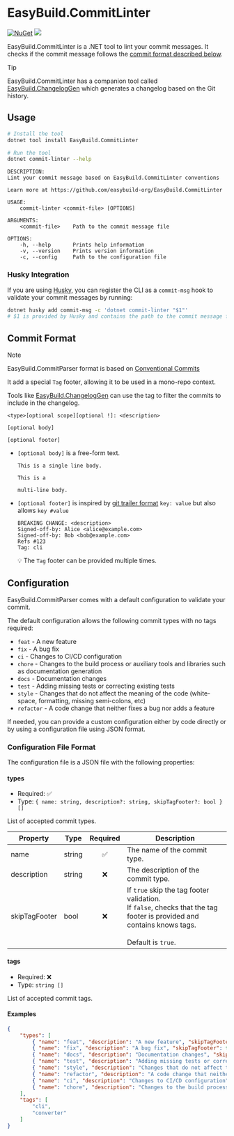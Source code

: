 # EasyBuild.CommitLinter


[![NuGet](https://img.shields.io/nuget/v/EasyBuild.CommitLinter.svg)](https://www.nuget.org/packages/EasyBuild.CommitLinter)
[![](https://img.shields.io/badge/Sponsors-EA4AAA)](https://mangelmaxime.github.io/sponsors/)

EasyBuild.CommitLinter is a .NET tool to lint your commit messages. It checks if the commit message follows the [commit format described below](#commit-format).

> [!TIP]
> EasyBuild.CommitLinter has a companion tool called [EasyBuild.ChangelogGen](https://github.com/easybuild-org/EasyBuild.ChangelogGen) which generates a changelog based on the Git history.

## Usage

```bash
# Install the tool
dotnet tool install EasyBuild.CommitLinter

# Run the tool
dotnet commit-linter --help
```

```text
DESCRIPTION:
Lint your commit message based on EasyBuild.CommitLinter conventions

Learn more at https://github.com/easybuild-org/EasyBuild.CommitLinter

USAGE:
    commit-linter <commit-file> [OPTIONS]

ARGUMENTS:
    <commit-file>    Path to the commit message file

OPTIONS:
    -h, --help       Prints help information
    -v, --version    Prints version information
    -c, --config     Path to the configuration file
```

### Husky Integration

If you are using [Husky](https://alirezanet.github.io/Husky.Net/), you can register the CLI as a `commit-msg` hook to validate your commit messages by running:

```bash
dotnet husky add commit-msg -c 'dotnet commit-linter "$1"'
# $1 is provided by Husky and contains the path to the commit message file
```

## Commit Format

> [!NOTE]
> EasyBuild.CommitParser format is based on [Conventional Commits](https://www.conventionalcommits.org/en/v1.0.0/)
>
> It add a special `Tag` footer, allowing it to be used in a mono-repo context.
>
> Tools like [EasyBuild.ChangelogGen](https://github.com/easybuild-org/EasyBuild.ChangelogGen) can use the tag to filter the commits to include in the changelog.

```text
<type>[optional scope][optional !]: <description>

[optional body]

[optional footer]
```

- `[optional body]` is a free-form text.

    ```text
    This is a single line body.
    ```

    ```text
    This is a

    multi-line body.
    ```

- `[optional footer]` is inspired by [git trailer format](https://git-scm.com/docs/git-interpret-trailers) `key: value` but also allows `key #value`

    ```text
    BREAKING CHANGE: <description>
    Signed-off-by: Alice <alice@example.com>
    Signed-off-by: Bob <bob@example.com>
    Refs #123
    Tag: cli
    ```

    💡 The `Tag` footer can be provided multiple times.

## Configuration

EasyBuild.CommitParser comes with a default configuration to validate your commit.

The default configuration allows the following commit types with no tags required:

- `feat` - A new feature
- `fix` - A bug fix
- `ci` - Changes to CI/CD configuration
- `chore` - Changes to the build process or auxiliary tools and libraries such as documentation generation
- `docs` - Documentation changes
- `test` - Adding missing tests or correcting existing tests
- `style` - Changes that do not affect the meaning of the code (white-space, formatting, missing semi-colons, etc)
- `refactor` - A code change that neither fixes a bug nor adds a feature

If needed, you can provide a custom configuration either by code directly or by using a configuration file using JSON format.

### Configuration File Format

The configuration file is a JSON file with the following properties:

#### types

- Required: ✅
- Type: `{ name: string, description?: string, skipTagFooter?: bool } []`

List of accepted commit types.

| Property      | Type   | Required | Description                           |
| --------------| ------ | :------: | ------------------------------------- |
| name          | string |    ✅    | The name of the commit type.          |
| description   | string |    ❌    | The description of the commit type.   |
| skipTagFooter | bool   |    ❌    | If `true` skip the tag footer validation. <br> If `false`, checks that the tag footer is provided and contains knows tags. <br><br>Default is `true`. |

#### tags

- Required: ❌
- Type: `string []`

List of accepted commit tags.

#### Examples

```json
{
    "types": [
        { "name": "feat", "description": "A new feature", "skipTagFooter": false },
        { "name": "fix", "description": "A bug fix", "skipTagFooter": false },
        { "name": "docs", "description": "Documentation changes", "skipTagFooter": false },
        { "name": "test", "description": "Adding missing tests or correcting existing tests", "skipTagFooter": false },
        { "name": "style", "description": "Changes that do not affect the meaning of the code (white-space, formatting, missing semi-colons, etc)", "skipTagFooter": false },
        { "name": "refactor", "description": "A code change that neither fixes a bug nor adds a feature", "skipTagFooter": false },
        { "name": "ci", "description": "Changes to CI/CD configuration" },
        { "name": "chore", "description": "Changes to the build process or auxiliary tools and libraries such as documentation generation" }
    ],
    "tags": [
        "cli",
        "converter"
    ]
}
```
